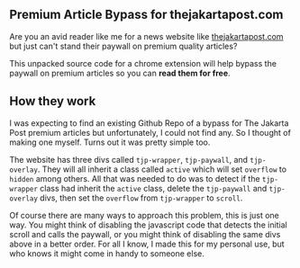 ## Premium Article Bypass for thejakartapost.com
Are you an avid reader like me for a news website like <a href="thejakartapost.com">thejakartapost.com</a> but just can't stand their paywall on premium quality articles?

This unpacked source code for a chrome extension will help bypass the paywall on premium articles so you can **read them for free**. 

## How they work
I was expecting to find an existing Github Repo of a bypass for The Jakarta Post premium articles but unfortunately, I could not find any. So I thought of making one myself. Turns out it was pretty simple too.

The website has three divs called `tjp-wrapper`, `tjp-paywall`, and `tjp-overlay`. They will all inherit a class called `active` which will set `overflow` to `hidden` among others. All that was needed to do was to detect if the `tjp-wrapper` class had inherit the `active` class, delete the `tjp-paywall` and `tjp-overlay` divs, then set the `overflow` from `tjp-wrapper` to `scroll`.

Of course there are many ways to approach this problem, this is just one way. You might think of disabling the javascript code that detects the initial scroll and calls the paywall, or you might think of disabling the same divs above in a better order. For all I know, I made this for my personal use, but who knows it might come in handy to someone else.
